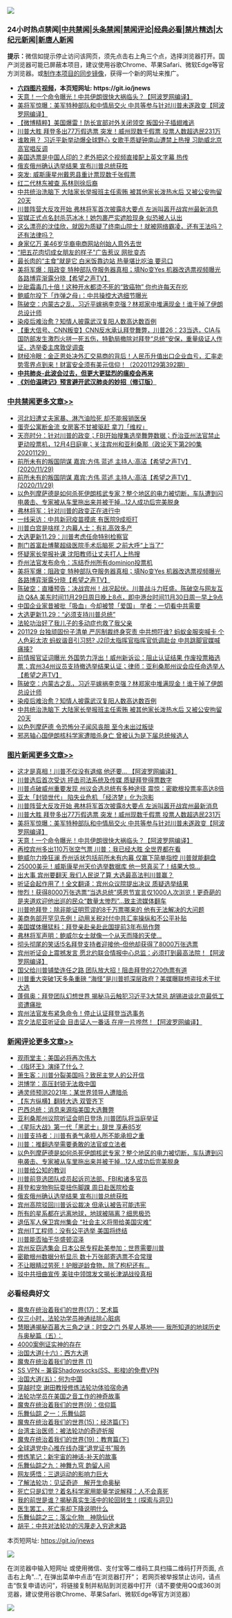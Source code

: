 ![](https://raw.githubusercontent.com/fqnews/bnews/master/64photo/fqnews-qr.jpg)

<div id="tt">
<h3>24小时热点禁闻|<a href="#%E4%B8%AD%E5%85%B1%E7%A6%81%E9%97%BB%E6%9B%B4%E5%A4%9A%E6%96%87%E7%AB%A0">中共禁闻</a>|<a href="#%E5%9B%BE%E7%89%87%E6%96%B0%E9%97%BB%E6%9B%B4%E5%A4%9A%E6%96%87%E7%AB%A0">头条禁闻</a>|<a href="#%E6%96%B0%E9%97%BB%E8%AF%84%E8%AE%BA%E6%9B%B4%E5%A4%9A%E6%96%87%E7%AB%A0">禁闻评论|<a href="#%E5%BF%85%E7%9C%8B%E7%BB%8F%E5%85%B8%E5%A5%BD%E6%96%87">经典必看|<a href="/video.md#%E7%A6%81%E7%89%87%E7%B2%BE%E9%80%89">禁片精选</a>|<a href="https://github.com/fqnews/djy/blob/master/gb/nf1351518.md#1">大纪元新闻</a>|<a href="https://github.com/fqnews/ntdtv/blob/master/gb/prog204.md#1">新唐人新闻</a></h3>
<div><b>提示：</b>微信如提示停止访问该网页，须先点击右上角三个点，选择浏览器打开。国产浏览器可能已屏蔽本项目，建议使用谷歌Chrome、苹果Safari、微软Edge等官方浏览器。或<a href="https://github.com/fqnews/bnews/blob/master/%E5%88%B6%E4%BD%9Cgit%E7%A6%81%E9%97%BB%E9%95%9C%E5%83%8F.md">制作本项目的同步镜像</a>，获得一个新的网址来推广。</div>
<ul>
<li><b><a href="http://d1.bdrive.tk/64.mp4" target="_blank">六四图片视频</a>，本页短网址: https://git.io/jnews</b></li>
<li><a href="/topimagenews/20201129/1439062.md">天意！一个命令曝光！中共伊朗很快大祸临头？【阿波罗网编译】</a></li>
<li><a href="/topimagenews/20201129/1439098.md">美将军惊曝：美军特种部队和中情局交火 中共等参与针对川普未遂政变【阿波罗网编译】</a></li>
<li><a href="/comments/20201129/1439051.md">【微博精粹】美国爆雷！防长宣部对外关闭领空 叛国分子插翅难逃</a></li>
<li><a href="/topimagenews/20201129/1439209.md">川普大胜 拜登多出77万假选票 突发！威州现数千假票 投票人数超选民231万</a></li>
<li><a href="/cnnews/20201129/1439169.md">谁敢用？ 习近平新举动爆全球野心 女歌手质疑钟南山遭禁上热搜 习助威北京高官唱反调</a></li>
<li><a href="/cnnews/20201129/1439088.md">美国选票是中国人印的？老外把这个视频直接配上英文字幕 热传</a></li>
<li><a href="/comments/20201130/1439302.md">俄亥俄州确认选举结果 宣布川普总统获胜</a></li>
<li><a href="/cnnews/20201129/1439121.md">突发: 威斯康星州戴恩县重计票现数千张假票</a></li>
<li><a href="/cnnews/20201129/1439139.md">红二代林东被查 系林则徐后裔</a></li>
<li><a href="/cbnews/20201129/1439099.md">中共统治洗脑下 大陆家长举报班主任索贿 被其他家长泼热水后 又被公安拘留20天</a></li>
<li><a href="/topimagenews/20201130/1439243.md">川普阵营大反攻开始 弗林将军首次披露8大要点 左派叫嚣开战宾州最新消息</a></li>
<li><a href="/yule/20201130/1439269.md">官媒正式点名封杀范冰冰！她包裹严实遮脸现身 似恐被人认出</a></li>
<li><a href="/bannedvideo/20201129/1439181.md">这么漂亮的沈佳欣，就因为质疑了终南山院士！就被网络霸凌，还有王法吗？还有法律吗？</a></li>
<li><a href="/cnnews/20201129/1439013.md">身家亿万 美46岁华裔电商网站创始人意外去世</a></li>
<li><a href="/cbnews/20201129/1439033.md">“把五花肉切成女朋友的样子"广告惹议 网批变态</a></li>
<li><a href="/lifebaike/20201129/1439108.md">最长肉的“主食”就是它 白米饭靠边站 热量堪比吃油 要忌口</a></li>
<li><a href="/cbnews/20201130/1439298.md">美将军爆：阻政变 特种部队夺服务器真相；填No变Yes 机器改选票视频曝光 各路博弈渐露分晓【希望之声TV】</a></li>
<li><a href="/health/20201129/1439075.md">比砒霜毒几十倍！这种开水都烫不死的“致癌物” 你也许每天在吃</a></li>
<li><a href="/taiwannews/20201129/1439155.md">鲍威尔投下「炸弹之母」：中共操控大选细节曝光</a></li>
<li><a href="/cbnews/20201129/1439168.md">陈破空：内蒙古之乱，习近平嫁祸李克强？林郑家中堆满现金！谁干掉了伊朗总设计师</a></li>
<li><a href="/cbnews/20201129/1439136.md">染疫后难治愈？知情人披露武汉复阳人数高达数百例</a></li>
<li><a href="/bannedvideo/20201130/1439289.md">【重大信号、CNN叛变】CNN反水承认拜登舞弊，川普26：23当选，CIA与国防部发生激烈火拼一死五伤，特勤局撤除对拜登“总统”安保，重量级证人作证，选举委主席敦促调查</a></li>
<li><a href="/bannedvideo/20201129/1439111.md">财经冷眼：金正恩处决外汇交易商的背后！人民币升值出口企业血亏，汇率走势零界点到来！财富安全须有美元信仰！（20201129第392期）</a></li>
<li><b><a href="/comments/20200211/1275071.md" target="_blank">中共肺炎-此波会过去，但更大更猛烈的瘟疫会再来</a></b></li>
<li><b><a href="/comments/20200207/1272816.md" target="_blank">《刘伯温碑记》预言避开武汉肺炎的妙招（修订版）</a></b></li>
</ul>
</div>

<div class="catlist">
<h3><a href="/cbnews/" target="_blank">中共禁闻</a><span><a href="/cbnews/" target="_blank" rel="nofollow">更多文章>></a></span></h3>
<ul>
<li><a href="/cbnews/20201130/1439408.md" target="_blank">河北妇遭丈夫家暴、淋汽油险死 却不能报销医保</a></li>
<li><a href="/cbnews/20201130/1439363.md" target="_blank">蛋壳公寓断金流 女房客不甘被驱赶 拿刀「维权」</a></li>
<li><a href="/cbnews/20201130/1439361.md" target="_blank">天亮时分：针对川普的政变；FBI开始搜集选举舞弊数据；乔治亚州法官禁止更动投票机，12月4日庭审；关注宾州和亚利桑那（政论天下第290集 20201129）</a></li>
<li><a href="/cbnews/20201130/1439359.md" target="_blank">前所未有的叛国阴谋 嘉宾:方伟 蓝述 主持人:高洁【希望之声TV】(2020/11/29)</a></li>
<li><a href="/cbnews/20201130/1439344.md" target="_blank">前所未有的叛国阴谋  嘉宾:方伟 蓝述 主持人:高洁【希望之声TV】(2020/11/29)</a></li>
<li><a href="/comments/20201130/1439252.md" target="_blank">以色列摩萨德是如何杀死伊朗核武专家？整个地区的电力被切断，车队遭到闪电袭击、专家被从车里拖出来并被干掉…12人成功后完美脱身</a></li>
<li><a href="/cbnews/20201130/1439286.md" target="_blank">弗林将军：针对川普的政变正在进行中</a></li>
<li><a href="/cbnews/20201130/1439329.md" target="_blank">一线采访：中共新冠疫苗摸底 有医院9成拒打</a></li>
<li><a href="/cbnews/20201130/1439318.md" target="_blank">川普白宫是啥样？内幕人士：有礼高效多产</a></li>
<li><a href="/cbnews/20201130/1439309.md" target="_blank">大选更新11.29：川普考虑任命特别检察官</a></li>
<li><a href="/cbnews/20201130/1439305.md" target="_blank">荆门首富赴博鳌超级医院手术后脑死 之前大呼“上当了”</a></li>
<li><a href="/cbnews/20201130/1439304.md" target="_blank">怀疑家长举报补课 沈阳教师让丈夫打人上热搜</a></li>
<li><a href="/cbnews/20201130/1439303.md" target="_blank">乔州法官发布命令：冻结乔州所有dominion投票机</a></li>
<li><a href="/cbnews/20201130/1439298.md" target="_blank">美将军爆：阻政变 特种部队夺服务器真相；填No变Yes 机器改选票视频曝光 各路博弈渐露分晓【希望之声TV】</a></li>
<li><a href="/cbnews/20201130/1439282.md" target="_blank">陈破空：直播预告：决战宾州！战况起伏。川普战斗力旺盛。陈破空与网友互动 Q&amp;A 美东时间11月29日周日晚上8点，即中港台时间11月30日周一早上9点</a></li>
<li><a href="/cbnews/20201130/1439254.md" target="_blank">中国企业家昔被批「吸血」今却被赞「爱国」 学者：一切看中共需要</a></li>
<li><a href="/cbnews/20201129/1439213.md" target="_blank">大选更新11.29：“必须支持川普总统”</a></li>
<li><a href="/cbnews/20201129/1439122.md" target="_blank">法轮功治好了我儿子的多动症也救了我父亲</a></li>
<li><a href="/cbnews/20201129/1439179.md" target="_blank">201129 台独顽固份子清单 严厉制裁终身究责 中共想吓谁? 蚂蚁金服突喊卡 个人色彩太浓 蚂蚁谐音引习怒?  J2印太指挥官指挥官低调赴台 中共跳脚官媒喊痛揍?</a></li>
<li><a href="/cbnews/20201129/1439170.md" target="_blank">前情报官证词曝光 外国势力浮出！威州新诉讼：阻止认证结果 作废投票箱选票；宾州34州议员支持撤选举结果认证；律师：亚利桑那州议会应任命选举人【希望之声TV】</a></li>
<li><a href="/cbnews/20201129/1439168.md" target="_blank">陈破空：内蒙古之乱，习近平嫁祸李克强？林郑家中堆满现金！谁干掉了伊朗总设计师</a></li>
<li><a href="/cbnews/20201129/1439136.md" target="_blank">染疫后难治愈？知情人披露武汉复阳人数高达数百例</a></li>
<li><a href="/cbnews/20201129/1439099.md" target="_blank">中共统治洗脑下 大陆家长举报班主任索贿 被其他家长泼热水后 又被公安拘留20天</a></li>
<li><a href="/cbnews/20201129/1439096.md" target="_blank">以色列摩萨德 令恐怖分子闻风丧胆 至今未出过叛徒</a></li>
<li><a href="/cbnews/20201129/1439082.md" target="_blank">邪恶轴心国伊朗核科学家遭暗杀身亡 曾被认为是下届总统候选人</a></li>

</ul>
</div>
<div class="catlist">
<h3><a href="/topimagenews/" target="_blank">图片新闻</a><span><a href="/topimagenews/" target="_blank" rel="nofollow">更多文章>></a></span></h3>
<ul>
<li><a href="/topimagenews/20201130/1439362.md" target="_blank">这才是真相！川普不仅没有退缩 他还要… 【阿波罗网编译】</a></li>
<li><a href="/topimagenews/20201130/1439300.md" target="_blank">川普选后首次受访 抨击司法系统及传媒 质疑拜登得票数字</a></li>
<li><a href="/topimagenews/20201130/1439290.md" target="_blank">川普点破威州重要发现 州议会选总统有多种途径 震惊：密歇根投票率高达8倍</a></li>
<li><a href="/topimagenews/20201130/1439271.md" target="_blank">亚太「封锁世代」 陷失业危机 「经济梦」化为泡影</a></li>
<li><a href="/topimagenews/20201130/1439243.md" target="_blank">川普阵营大反攻开始 弗林将军首次披露8大要点 左派叫嚣开战宾州最新消息</a></li>
<li><a href="/topimagenews/20201129/1439209.md" target="_blank">川普大胜 拜登多出77万假选票 突发！威州现数千假票 投票人数超选民231万</a></li>
<li><a href="/topimagenews/20201129/1439098.md" target="_blank">美将军惊曝：美军特种部队和中情局交火 中共等参与针对川普未遂政变【阿波罗网编译】</a></li>
<li><a href="/topimagenews/20201129/1439062.md" target="_blank">天意！一个命令曝光！中共伊朗很快大祸临头？【阿波罗网编译】</a></li>
<li><a href="/topimagenews/20201129/1438889.md" target="_blank">再控宾州多出110万张空气票 川普：我已经大胜 全世界都在看</a></li>
<li><a href="/topimagenews/20201129/1438851.md" target="_blank">鲍威尔力挽狂澜 乔州诉状包括前所未有内幕 仅赢下简单指控 川普就能翻盘</a></li>
<li><a href="/topimagenews/20201128/1438779.md" target="_blank">25000美元！威斯康星州天价选举数据库 他一怒真买了！结果大惊…</a></li>
<li><a href="/topimagenews/20201128/1438742.md" target="_blank">出大事 宾州要翻天 我们人民说了算 大选最高法判川普赢？</a></li>
<li><a href="/topimagenews/20201128/1438585.md" target="_blank">听证会起作用了！全文翻译：宾州众议院提出决议 质疑选举结果</a></li>
<li><a href="/comments/20201128/1438507.md" target="_blank">惨烈！获得8000万张选票“当选总统”感恩节宣言仅1000人次浏览！更奇葩的是夹道欢迎他出巡的民众“数量太惨烈”…致主流媒体翻车</a></li>
<li><a href="/topimagenews/20201128/1438467.md" target="_blank">川普呛拜登：除非能证明荒谬的8千万票哪来的 他有无法解决的大问题</a></li>
<li><a href="/topimagenews/20201128/1438318.md" target="_blank">美商务部开罕见先例！动用关税对付中共汇率操纵和不公平补贴</a></li>
<li><a href="/topimagenews/20201128/1438282.md" target="_blank">美国媒体曝猛料：拜登亲赴亲赴此国提前3年布局作弊</a></li>
<li><a href="/topimagenews/20201127/1438070.md" target="_blank">弗林将军声明：鲍威尔女士就像一个从天而降的天使…</a></li>
<li><a href="/topimagenews/20201127/1438026.md" target="_blank">彻头彻尾的笑话!5名拜登支持者迎接他&#8211;但他却获得了8000万张选票</a></li>
<li><a href="/topimagenews/20201127/1437920.md" target="_blank">宾州听证会上震撼发言 愿北约联合情报中心总监：必须打到最高法院！【阿波罗网编译】</a></li>
<li><a href="/topimagenews/20201126/1437670.md" target="_blank">国父给川普铺垫连任之路 团队放大招！阻击拜登的270伪票有道</a></li>
<li><a href="/topimagenews/20201126/1437615.md" target="_blank">川普重大突破1天多条重磅 “海怪”是川普抓深层政府？美媒曝联想盗技术干扰大选</a></li>
<li><a href="/topimagenews/20201126/1437533.md" target="_blank">蓬佩奥：拜登团队幻想世界 揭秘马云触犯习近平3大禁忌 胡锡进谈北京最低​​工资遭痛批</a></li>
<li><a href="/topimagenews/20201126/1437384.md" target="_blank">宾州法官发布紧急命令！停止认证拜登当选事务</a></li>
<li><a href="/topimagenews/20201126/1437290.md" target="_blank">宾夕法尼亚听证会 目击证人一番话 在座一片哗然！【阿波罗网编译】</a></li>

</ul>
</div>
<div class="catlist">
<h3><a href="/comments/" target="_blank">新闻评论</a><span><a href="/comments/" target="_blank" rel="nofollow">更多文章>></a></span></h3>
<ul>
<li><a href="/comments/20201130/1439425.md" target="_blank">观雨堂主：美国必将再次伟大</a></li>
<li><a href="/comments/20201130/1439424.md" target="_blank">《指环王》演绎了什么？</a></li>
<li><a href="/comments/20201130/1439421.md" target="_blank">箫生客：川普分裂美国吗？致民主党人的公开信</a></li>
<li><a href="/comments/20201130/1439380.md" target="_blank">洪博学：高压封锁无法救中国</a></li>
<li><a href="/comments/20201130/1439379.md" target="_blank">通灵师预测2021年：某世界领导人遭暗杀</a></li>
<li><a href="/comments/20201130/1439373.md" target="_blank">【东方纵横】翻转大选 双管齐下</a></li>
<li><a href="/comments/20201130/1439366.md" target="_blank">巴西总统：消息来源指美国大选舞弊</a></li>
<li><a href="/comments/20201130/1439353.md" target="_blank">亚利桑那州议院听证会明日登场 川普团队将当庭举证</a></li>
<li><a href="/comments/20201130/1439352.md" target="_blank">《星际大战》第一代「黑武士」辞世 享寿85岁</a></li>
<li><a href="/comments/20201130/1439340.md" target="_blank">川普支持者：川普有勇气承担人所不能承担之重</a></li>
<li><a href="/comments/20201130/1439339.md" target="_blank">川普：推翻选举需要勇敢的法官或立法者</a></li>
<li><a href="/comments/20201130/1439252.md" target="_blank">以色列摩萨德是如何杀死伊朗核武专家？整个地区的电力被切断，车队遭到闪电袭击、专家被从车里拖出来并被干掉…12人成功后完美脱身</a></li>
<li><a href="/comments/20201130/1439244.md" target="_blank">川普给公知的教训</a></li>
<li><a href="/comments/20201130/1439326.md" target="_blank">川普前竞选团队成员起诉司法部、FBI和诸多官员</a></li>
<li><a href="/comments/20201130/1439317.md" target="_blank">拜登和宠物狗玩耍扭伤脚踝 周日赴医院检查</a></li>
<li><a href="/comments/20201130/1439302.md" target="_blank">俄亥俄州确认选举结果 宣布川普总统获胜</a></li>
<li><a href="/comments/20201130/1439297.md" target="_blank">宾州高院驳回川普诉讼裁决 但承认被告可能违宪</a></li>
<li><a href="/comments/20201130/1439296.md" target="_blank">所有的星系都在远离地球，地球被隔离？细思极恐</a></li>
<li><a href="/comments/20201130/1439280.md" target="_blank">退伍军人保卫宾州集会 “社会主义将带给美国灾难”</a></li>
<li><a href="/comments/20201130/1439270.md" target="_blank">宾州IT工程师：没有公平选举 美国将终结</a></li>
<li><a href="/comments/20201130/1439262.md" target="_blank">川普能否抽干华盛顿沼泽</a></li>
<li><a href="/comments/20201130/1439260.md" target="_blank">宾州反窃选集会 日本公民专程赴美参加：世界需要川普</a></li>
<li><a href="/comments/20201129/1439210.md" target="_blank">密歇根州数据分析显示 数十万张邮寄选票不合常理</a></li>
<li><a href="/comments/20201129/1439194.md" target="_blank">不让眼睛过劳死！护眼逆龄食物，除了枸杞还有&#8230;</a></li>
<li><a href="/comments/20201129/1439183.md" target="_blank">驳中共扭曲宣传 美驻中领馆发文揭长津湖战役真相</a></li>

</ul>
</div>

<div class="catlist">
<h3>必看经典好文</h3>
<ul>
<li><a href="/topimagenews/20180620/960677.md" target="_blank">魔鬼在统治着我们的世界(17)：艺术篇</a></li>
<li><a href="/health/20170626/780270.md" target="_blank">仅三小时，法轮功学员神通祛除心脏病</a></li>
<li><a href="/cbnews/20170907/819423.md" target="_blank">慧眼通揭秘百慕大三角之谜：时空之门 外星人基地—— 我所知道的地球历史与奥秘篇（五）：</a></li>
<li><a href="/lifebaike/20201113/1430218.md" target="_blank">4000案例证实神的存在</a></li>
<li><a href="/comments/20201110/1428663.md" target="_blank">治国大道(十六)：西方大道</a></li>
<li><a href="/topimagenews/20180519/944624.md" target="_blank">魔鬼在统治着我们的世界 (1)</a></li>
<li><a href="/comments/20191231/1250654.md" target="_blank">SS VPN &#8211; 兼容Shadowsocks(SS、影梭)的免费VPN</a></li>
<li><a href="/cbnews/20180311/913065.md" target="_blank">治国大道(五)：何为中国</a></li>
<li><a href="/comments/20200511/1322384.md" target="_blank">穿越时空 谢田教授修炼法轮功体验宿命通</a></li>
<li><a href="/comments/20200511/1326751.md" target="_blank">法轮功学员在美国之音工作的神奇故事</a></li>
<li><a href="/topimagenews/20180529/949649.md" target="_blank">魔鬼在统治着我们的世界(9)：信仰篇</a></li>
<li><a href="/tculture/20170710/789533.md" target="_blank">乐舞仙踪 之一：乐舞仙踪</a></li>
<li><a href="/topimagenews/20180610/955499.md" target="_blank">魔鬼在统治着我们的世界(15)：经济篇(下)</a></li>
<li><a href="/comments/20200801/1373219.md" target="_blank">台湾主治医师：被法轮功的奇迹折服</a></li>
<li><a href="/comments/20180716/972458.md" target="_blank">魔鬼在统治着我们的世界(19)：教育篇(下)</a></li>
<li><a href="/cbnews/20200819/1382346.md" target="_blank">全球退党中心推在线办理“退党证书”服务</a></li>
<li><a href="/comments/20190418/1115565.md" target="_blank">修炼笔记：新宇宙的神话-补天的故事</a></li>
<li><a href="/tculture/20170718/793528.md" target="_blank">乐舞仙踪之九：神舞九穹 韵留人间</a></li>
<li><a href="/cbnews/20200126/1265515.md" target="_blank">网友感悟：三退运动的影响力巨大</a></li>
<li><a href="/comments/20200307/1289968.md" target="_blank">了解法轮功：见证奇迹　解开生命奥秘</a></li>
<li><a href="/comments/20200704/1355375.md" target="_blank">死亡只是幻觉？着名科学家用能量学说解释：人不会真死</a></li>
<li><a href="/comments/20200715/1359453.md" target="_blank">我的前世是谁？揭秘真实生活中的轮回转生！(探索与洞见)</a></li>
<li><a href="/sohnews/20150904/445868.md" target="_blank">医生罢工，死亡率却下降说明什么</a></li>
<li><a href="/tculture/20190101/1056889.md" target="_blank">乐舞仙踪之三：落尘化物　神隐仙伏</a></li>
<li><a href="/cbnews/20200720/1363328.md" target="_blank">胡平：中共对法轮功的污蔑走入穷途末路</a></li>

</ul>
</div>

本页短网址: https://git.io/jnews

![](https://raw.githubusercontent.com/fqnews/bnews/master/64photo/fqnews-qr.jpg)

在浏览器中输入短网址 或使用微信、支付宝等二维码工具扫描二维码打开页面, 点击右上角"...", 在弹出菜单中点击“在浏览器打开”； 若网页被举报禁止访问，请点击“恢复申请访问”，将链接复制并粘贴到浏览器中打开（请不要使用QQ或360浏览器，建议使用谷歌Chrome、苹果Safari、微软Edge等官方浏览器）

![](https://raw.githubusercontent.com/fqnews/bnews/master/64photo/wx.jpg)